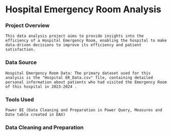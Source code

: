 # Hospital Emergency Room Analysis


### Project Overview
    This data analysis project aims to provide insights into the efficiency of a Hospital Emergency Room, enabling the hospital to make data-driven decisions to improve its efficiency and patient satisfaction.

### Data Source
    Hospital Emergency Room Data: The primary dataset used for this analysis is the "Hospital ER_Data.csv" file, containing detailed personal information about patients who had visited the Emergency Room of this hospital in 2023-2024 .

### Tools Used
    Power BI (Data Cleaning and Preparation in Power Query, Measures and Date table created in DAX)

### Data Cleaning and Preparation

    
